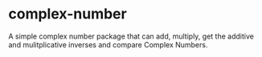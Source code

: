 # complex-number
A simple complex number package that can add, multiply, get the additive and mulitplicative inverses and compare Complex Numbers.
